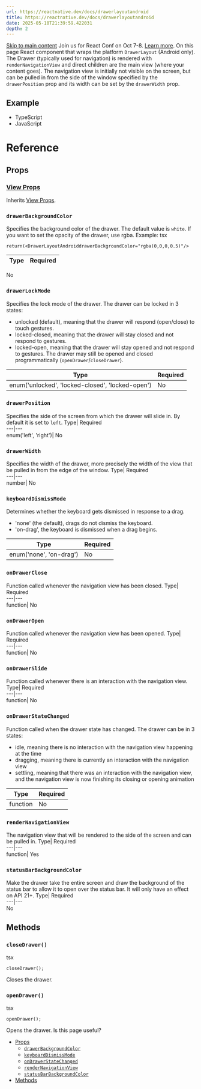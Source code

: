 ```yaml
---
url: https://reactnative.dev/docs/drawerlayoutandroid
title: https://reactnative.dev/docs/drawerlayoutandroid
date: 2025-05-10T21:39:59.422031
depth: 2
---
```


[Skip to main content](https://reactnative.dev/docs/drawerlayoutandroid#__docusaurus_skipToContent_fallback)
Join us for React Conf on Oct 7-8. [Learn more](https://conf.react.dev).
On this page
React component that wraps the platform `DrawerLayout` (Android only). The Drawer (typically used for navigation) is rendered with `renderNavigationView` and direct children are the main view (where your content goes). The navigation view is initially not visible on the screen, but can be pulled in from the side of the window specified by the `drawerPosition` prop and its width can be set by the `drawerWidth` prop.
## Example[​](https://reactnative.dev/docs/drawerlayoutandroid#example "Direct link to Example")
  * TypeScript
  * JavaScript


# Reference
## Props[​](https://reactnative.dev/docs/drawerlayoutandroid#props "Direct link to Props")
### [View Props](https://reactnative.dev/docs/view#props)[​](https://reactnative.dev/docs/drawerlayoutandroid#view-props "Direct link to view-props")
Inherits [View Props](https://reactnative.dev/docs/view#props).
### `drawerBackgroundColor`[​](https://reactnative.dev/docs/drawerlayoutandroid#drawerbackgroundcolor "Direct link to drawerbackgroundcolor")
Specifies the background color of the drawer. The default value is `white`. If you want to set the opacity of the drawer, use rgba. Example:
tsx
```
return(<DrawerLayoutAndroiddrawerBackgroundColor="rgba(0,0,0,0.5)"/>
```

Type| Required  
---|---  
No  
### `drawerLockMode`[​](https://reactnative.dev/docs/drawerlayoutandroid#drawerlockmode "Direct link to drawerlockmode")
Specifies the lock mode of the drawer. The drawer can be locked in 3 states:
  * unlocked (default), meaning that the drawer will respond (open/close) to touch gestures.
  * locked-closed, meaning that the drawer will stay closed and not respond to gestures.
  * locked-open, meaning that the drawer will stay opened and not respond to gestures. The drawer may still be opened and closed programmatically (`openDrawer`/`closeDrawer`).

Type| Required  
---|---  
enum('unlocked', 'locked-closed', 'locked-open')| No  
### `drawerPosition`[​](https://reactnative.dev/docs/drawerlayoutandroid#drawerposition "Direct link to drawerposition")
Specifies the side of the screen from which the drawer will slide in. By default it is set to `left`.
Type| Required  
---|---  
enum('left', 'right')| No  
### `drawerWidth`[​](https://reactnative.dev/docs/drawerlayoutandroid#drawerwidth "Direct link to drawerwidth")
Specifies the width of the drawer, more precisely the width of the view that be pulled in from the edge of the window.
Type| Required  
---|---  
number| No  
### `keyboardDismissMode`[​](https://reactnative.dev/docs/drawerlayoutandroid#keyboarddismissmode "Direct link to keyboarddismissmode")
Determines whether the keyboard gets dismissed in response to a drag.
  * 'none' (the default), drags do not dismiss the keyboard.
  * 'on-drag', the keyboard is dismissed when a drag begins.

Type| Required  
---|---  
enum('none', 'on-drag')| No  
### `onDrawerClose`[​](https://reactnative.dev/docs/drawerlayoutandroid#ondrawerclose "Direct link to ondrawerclose")
Function called whenever the navigation view has been closed.
Type| Required  
---|---  
function| No  
### `onDrawerOpen`[​](https://reactnative.dev/docs/drawerlayoutandroid#ondraweropen "Direct link to ondraweropen")
Function called whenever the navigation view has been opened.
Type| Required  
---|---  
function| No  
### `onDrawerSlide`[​](https://reactnative.dev/docs/drawerlayoutandroid#ondrawerslide "Direct link to ondrawerslide")
Function called whenever there is an interaction with the navigation view.
Type| Required  
---|---  
function| No  
### `onDrawerStateChanged`[​](https://reactnative.dev/docs/drawerlayoutandroid#ondrawerstatechanged "Direct link to ondrawerstatechanged")
Function called when the drawer state has changed. The drawer can be in 3 states:
  * idle, meaning there is no interaction with the navigation view happening at the time
  * dragging, meaning there is currently an interaction with the navigation view
  * settling, meaning that there was an interaction with the navigation view, and the navigation view is now finishing its closing or opening animation

Type| Required  
---|---  
function| No  
### `renderNavigationView`[​](https://reactnative.dev/docs/drawerlayoutandroid#rendernavigationview "Direct link to rendernavigationview")
The navigation view that will be rendered to the side of the screen and can be pulled in.
Type| Required  
---|---  
function| Yes  
### `statusBarBackgroundColor`[​](https://reactnative.dev/docs/drawerlayoutandroid#statusbarbackgroundcolor "Direct link to statusbarbackgroundcolor")
Make the drawer take the entire screen and draw the background of the status bar to allow it to open over the status bar. It will only have an effect on API 21+.
Type| Required  
---|---  
No  
## Methods[​](https://reactnative.dev/docs/drawerlayoutandroid#methods "Direct link to Methods")
### `closeDrawer()`[​](https://reactnative.dev/docs/drawerlayoutandroid#closedrawer "Direct link to closedrawer")
tsx
```
closeDrawer();
```

Closes the drawer.
### `openDrawer()`[​](https://reactnative.dev/docs/drawerlayoutandroid#opendrawer "Direct link to opendrawer")
tsx
```
openDrawer();
```

Opens the drawer.
Is this page useful?
  * [Props](https://reactnative.dev/docs/drawerlayoutandroid#props)
    * [`drawerBackgroundColor`](https://reactnative.dev/docs/drawerlayoutandroid#drawerbackgroundcolor)
    * [`keyboardDismissMode`](https://reactnative.dev/docs/drawerlayoutandroid#keyboarddismissmode)
    * [`onDrawerStateChanged`](https://reactnative.dev/docs/drawerlayoutandroid#ondrawerstatechanged)
    * [`renderNavigationView`](https://reactnative.dev/docs/drawerlayoutandroid#rendernavigationview)
    * [`statusBarBackgroundColor`](https://reactnative.dev/docs/drawerlayoutandroid#statusbarbackgroundcolor)
  * [Methods](https://reactnative.dev/docs/drawerlayoutandroid#methods)



